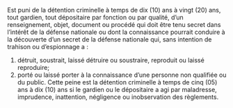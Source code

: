 Est puni de la détention criminelle à temps de dix (10) ans à vingt (20) ans, tout gardien, tout dépositaire par fonction ou par qualité, d’un renseignement, objet, document ou procédé qui doit être tenu secret dans l’intérêt de la défense nationale ou dont la connaissance pourrait conduire à la découverte d’un secret de la défense nationale qui, sans intention de trahison ou d’espionnage a :
1. détruit, soustrait, laissé détruire ou soustraire, reproduit ou laissé reproduire;
2. porté ou laissé porter à la connaissance d’une personne non qualifiée ou du public.
Cette peine est la détention criminelle à temps de cinq (05) ans à dix (10) ans si le gardien ou le dépositaire a agi par maladresse, imprudence, inattention, négligence ou inobservation des règlements.